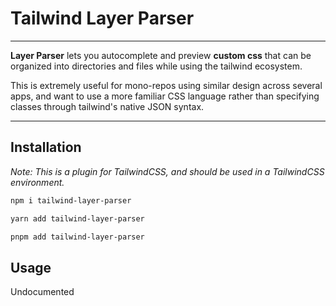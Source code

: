 # Tailwind Layer Parser

---

**Layer Parser** lets you autocomplete and preview **custom css** that can be organized into directories and files while using the tailwind ecosystem.

This is extremely useful for mono-repos using similar design across several apps, and want to use a more familiar CSS language rather than specifying classes through tailwind's native JSON syntax.

---

## Installation

_Note: This is a plugin for TailwindCSS, and should be used in a TailwindCSS environment._

```sh
npm i tailwind-layer-parser
```

```sh
yarn add tailwind-layer-parser
```

```sh
pnpm add tailwind-layer-parser
```

## Usage

Undocumented
